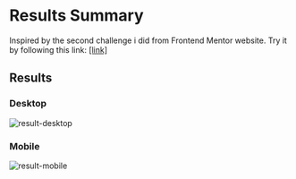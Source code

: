 # Results Summary

Inspired by the second challenge i did from Frontend Mentor website. Try it by following this link: [[link]](https://astro-dust.github.io/Results-Summary/)

## Results

### Desktop

![result-desktop](https://github.com/Astro-Dust/Results-Summary/assets/141498596/61341c70-0b91-41dc-b759-35cff8ff54e7)


### Mobile

![result-mobile](https://github.com/Astro-Dust/Results-Summary/assets/141498596/155e14f7-d947-42ea-986e-1bc27569afa2)
